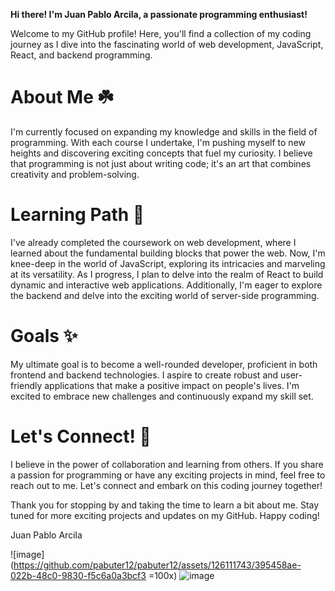 
**Hi there! I'm Juan Pablo Arcila, a passionate programming enthusiast!**

Welcome to my GitHub profile! Here, you'll find a collection of my coding journey as I dive into the fascinating world of web development, JavaScript, React, and backend programming.

# About Me ☘️
I'm currently focused on expanding my knowledge and skills in the field of programming. With each course I undertake, I'm pushing myself to new heights and discovering exciting concepts that fuel my curiosity. I believe that programming is not just about writing code; it's an art that combines creativity and problem-solving.

# Learning Path 🌱 
I've already completed the coursework on web development, where I learned about the fundamental building blocks that power the web. Now, I'm knee-deep in the world of JavaScript, exploring its intricacies and marveling at its versatility. As I progress, I plan to delve into the realm of React to build dynamic and interactive web applications. Additionally, I'm eager to explore the backend and delve into the exciting world of server-side programming.

# Goals ✨
My ultimate goal is to become a well-rounded developer, proficient in both frontend and backend technologies. I aspire to create robust and user-friendly applications that make a positive impact on people's lives. I'm excited to embrace new challenges and continuously expand my skill set.

# Let's Connect! 💯 
I believe in the power of collaboration and learning from others. If you share a passion for programming or have any exciting projects in mind, feel free to reach out to me. Let's connect and embark on this coding journey together!

Thank you for stopping by and taking the time to learn a bit about me. Stay tuned for more exciting projects and updates on my GitHub. Happy coding!

Juan Pablo Arcila

![image](https://github.com/pabuter12/pabuter12/assets/126111743/395458ae-022b-48c0-9830-f5c6a0a3bcf3 =100x)
![image](https://github.com/pabuter12/pabuter12/assets/126111743/815318a1-f037-41eb-a18f-a4f564ec74df)






